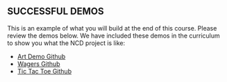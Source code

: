 ## SUCCESSFUL DEMOS

This is an example of what you will build at the end of this course. Please review the demos below. We have included these demos in the curriculum to show you what the NCD project is like:

- [Art Demo Github](https://github.com/Learn-NEAR/NCD.L1.sample--art-demo)
- [Wagers Github](https://github.com/Learn-NEAR/NCD--wagers)
- [Tic Tac Toe Github](https://github.com/Learn-NEAR/NCD--tic-tac-toe)
